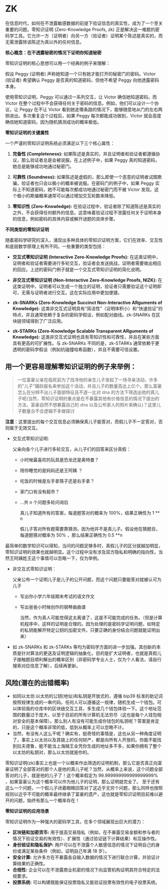 # ZK

在信息时代，如何在不泄露敏感数据的前提下验证信息的真实性，成为了一个至关重要的问题。零知识证明 (Zero-Knowledge Proofs, zk) 正是解决这一难题的密码学工具。它允许一方（证明者）向另一方（验证者）证明某个陈述是真实的，而无需泄露除该陈述为真以外的任何信息。

**核心概念：在不透露秘密的情况下证明你知道秘密**

零知识证明的核心思想可以用一个经典的例子来理解：

假设 Peggy (证明者) 声称她知道一个只有她才能打开的秘密门的密码。Victor (验证者) 希望确认 Peggy 是否真的知道密码，但他不希望 Peggy 向他透露密码本身。

使用零知识证明，Peggy 可以通过一系列交互，让 Victor 确信她知道密码，而 Victor 在整个过程中不会获得任何关于密码的信息。例如，他们可以设计一个协议，让 Peggy 在不让 Victor 看到她走哪条路的情况下，能够随意地从门的左右两侧进出。多次重复这个过程后，如果 Peggy 每次都能成功做到，Victor 就会高度确信她知道密码，因为随机猜测成功的概率极低。

**零知识证明的关键属性**

一个严谨的零知识证明系统必须满足以下三个核心属性：

1.  **完备性 (Completeness):** 如果陈述是真实的，并且证明者和验证者都遵循协议，那么验证者总是会被说服。在上述例子中，如果 Peggy 真的知道密码，她总是能够成功地通过秘密门。

2.  **可靠性 (Soundness):** 如果陈述是虚假的，那么即使一个恶意的证明者试图欺骗，验证者也只会以极小的概率被说服。在密码门的例子中，如果 Peggy 实际上不知道密码，她不可能每次都成功地通过秘密门而不被 Victor 发现。这个极小的欺骗概率通常可以通过增加交互轮数来降低。

3.  **零知识性 (Zero-Knowledge):** 在验证过程中，验证者除了知道陈述是真实的之外，不会获得任何额外的信息。这意味着验证过程不泄露任何关于证明本身的信息，例如密码的具体内容或解开谜题的具体步骤。

**不同类型的零知识证明**

随着密码学研究的深入，涌现出多种具体的零知识证明方案，它们在效率、交互性和底层数学原理上有所不同。一些重要的类型包括：

- **交互式零知识证明 (Interactive Zero-Knowledge Proofs):** 在这类证明中，证明者和验证者需要进行多轮交互，验证者会发送挑战，证明者需要做出相应的回应。上述的密码门例子就是一个交互式零知识证明的简化说明。

- **非交互式零知识证明 (Non-Interactive Zero-Knowledge Proofs, NIZK):** 在这类证明中，证明者可以生成一个独立的证明，验证者只需要验证这个证明即可，无需与证明者进行交互。这在实际应用中更加便捷。

- **zk-SNARKs (Zero-Knowledge Succinct Non-Interactive ARguments of Knowledge):** 这类非交互式证明具有“简洁性”（证明体积小）和“快速验证”的特点，并且通常依赖于复杂的密码学假设，例如配对曲线。zk-SNARKs 在区块链领域得到了广泛应用。

- **zk-STARKs (Zero-Knowledge Scalable Transparent ARguments of Knowledge):** 这类非交互式证明也具有零知识性和可靠性，并且在某些方面具有更高的可扩展性。与 zk-SNARKs 不同的是，zk-STARKs 通常依赖于更透明的密码学假设（例如抗碰撞哈希函数），并且不需要可信设置。

## 用一个更容易理解零知识证明的例子来举例：

> 一位富豪父亲在临死前为了找寻他的亲生儿子发起了一场寻亲活动，许多的"儿子"踊跃报名来参加这个活动，并且儿子的数量高达上亿个。那么富豪怎么在分辨不出儿子面部特征且不逐一比对 dna 的方法下筛选出他的真儿子呢(当然，零知识证明的重点是在不暴露其他有价值信息的情况下提出的方法，富豪自然不想暴露自己的 dna 以及公布家人的照片来确认)？这里儿子数量合不合逻辑不多做探讨

**注意**：这里提出的每个交互信息必须确保真儿子能答对，而假儿子不一定答对，否则属于无效交互。

- 交互式零知识证明:

  父亲向各个儿子进行多轮交互，从儿子们的回答来区分真假：

  - 小时候最喜欢的玩具是恐龙还是奥特曼？
  - 陪你睡觉的是妈妈还是王阿姨 ？
  - 吃饭的时候是左手拿筷子还是右手拿？
  - 家门口有没有超市？
  - ...共 n 个问题多轮问询后

    真儿子知道所有的答案，每道题答对的概率为 100%，结果正确性为 1 \*\* n

    假儿子答对所有题需要靠猜测，因为他并不是真儿子。假设他在猜题目，每道题猜对概率为 50% ，那么结果正确性为 0.5 \*\*n

最简单的数学知识可以得知，当问的问题足够多时，真假儿子的区分就越加明显，零知识证明的效果也就越明显。这个过程中没有涉及双方隐私和明确的指向性，当然王阿姨姓王这个事情可以忽略一下，仅为举例。

- 非交互式零知识证明：

  父亲公布一个证明儿子是儿子的公开问题，而这个问题只要能答对就被认可为儿子

  - 写出你小学六年级期末考试的语文作文
  - 写出爸爸小时候创作的钢琴曲曲谱

    当然，作为真人可能觉得这太离谱了，这是不可能完成的任务。（但是计算机程序中，这样的证明是合理的。因为处理的是密码学证明问题，如特定的私钥能解开特定公钥的加密文件。只要正确的身份结合问题就能证明出来）

- 如 zk-SNARKs 和 zk-STARKs 等均为密码学方面的进一步加强。其创新的本质是针对算法的更迭及证明逻辑的抽象化，目的是扩大证明者，也就是真假儿子接触题目顺利解出的概率区别（非密码学专业人士，仅为个人看法，请自行搜索对应信息了解），后续再更新。

## 风险(潜在的出错概率)

- 如同以太坊:以太坊的公钥(地址)和私钥是开放式的，遵循 bip39 标准的助记词按照规律生成的一串代码。任何人可以遵循这一规律，随机生成一个钱包。可以体验我的仓库中的区块链交互工具，多生成几个钱包体验一下。这个地址范围的数量过于庞大，以至于目前的所有计算机无法穷尽（这也是每个人钱包相对安全的基本保障）。那么别人有没有可能生成你钱包的私钥呢？答案是肯定的，只是这个概率非常的低，低到从概率上可以忽略不计。
- 当然，有没有人这么干呢？确实有，挺奇怪的事情是，这也从另一种角度证明了，事实上以太坊以及其链上的任何财产，都是向所有人开放的。你能不能找到拉夫德鲁，能不能当上海贼王全凭你生成的地址多不多，如果你拥有了整个以太坊的私钥对，那么以太坊就是你的。

零知识证明(zk)事实上也是一个以概率作出筛选的证明机制，那么它是否真正向富豪证明了全部答对的那个人是他的真儿子呢？当然，从概率上来说，这个问题全部答对的儿子，就是他的儿子了！这个概率假定为 99.999999999999999999% ，如果富豪认为这个概率可以作为他儿子的证明，那么证明就完全了。 至于还有这么一个问题，一个假儿子闭着眼睛回答对了这近乎无穷个问题，那么同样也按照规则以近乎不可能的概率最终继承了富豪的遗产，这也就是零知识证明目前难以避开的问题，始终有那么一个概率存在！

**零知识证明的应用场景**

零知识证明作为一种强大的密码学工具，在多个领域展现出巨大的潜力：

- **区块链和加密货币:** 用于提高交易隐私（例如，在不暴露交易金额和参与者的情况下验证交易的有效性）、扩展性（通过验证链下计算结果）和互操作性。
- **身份验证和隐私保护:** 用户可以在不泄露个人敏感信息的情况下证明自己的身份或满足某些条件（例如，证明自己年满 18 岁）。
- **安全计算:** 允许多方在不暴露各自输入数据的情况下进行联合计算，并验证计算结果的正确性。
- **合规性:** 企业可以在不泄露商业机密的情况下向监管机构证明其符合特定的法规要求。
- **投票系统:** 可以构建既能保证投票隐私又能验证投票有效性的电子投票系统。
